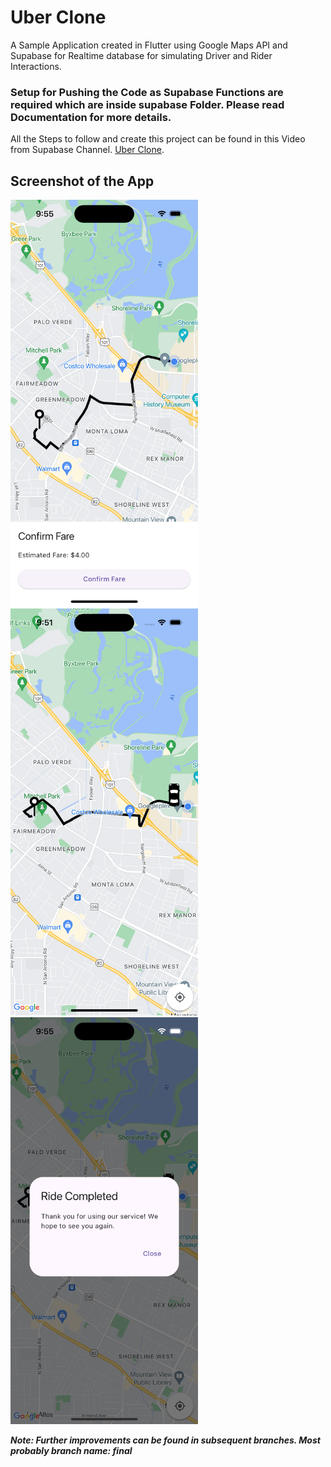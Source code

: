 # Uber Clone

A Sample Application created in Flutter using Google Maps API and Supabase for Realtime database for simulating Driver and Rider Interactions.

### Setup for Pushing the Code as Supabase Functions are required which are inside supabase Folder. Please read Documentation for more details.

All the Steps to follow and create this project can be found in this Video from Supabase Channel. [Uber Clone](https://www.youtube.com/watch?v=cL4pVpaOH9o).

## Screenshot of the App

<img src="./screenshot/start.png" width="300" />
<img src="./screenshot/view.png" width="300" />
<img src="./screenshot/finish.png" width="300" />

**_Note: Further improvements can be found in subsequent branches. Most probably branch name: final_**
